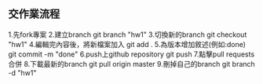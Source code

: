 ## 交作業流程
1.先fork專案
2.建立branch
  git branch "hw1"
3.切換新的branch
  git checkout "hw1"
4.編輯完內容後，將新檔案加入 
  git add .
5.為版本增加敘述(例如:done)
  git commit -m "done"
6.push上github repository
  git push
7.點擊pull requests合併
8.下載最新的branch
  git pull origin master
9.刪掉自己的branch
  git branch -d "hw1"
